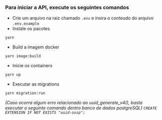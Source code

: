 ### Para iniciar a API, execute os seguintes comandos

- Crie um arquivo na raiz chamado `.env` e insira o conteudo do arquivo `.env.example`
- Instale os pacotes

```bash
yarn
```

- Build a imagem docker

```bash
yarn image:build
```

- Inicie os containers

```bash
yarn up
```

- Executar as migrations

```bash
yarn migration:run
```

_(Caso ocorra algum erro relacionado ao uuid_generate_v4(), basta executar o seguinte comando dentro banco de dados postgreSQL) `CREATE EXTENSION IF NOT EXISTS "uuid-ossp";`_
